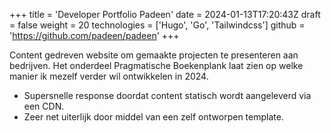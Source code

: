 +++
title = 'Developer Portfolio Padeen'
date = 2024-01-13T17:20:43Z
draft = false
weight = 20
technologies = ['Hugo', 'Go', 'Tailwindcss']
github = 'https://github.com/padeen/padeen'
+++

Content gedreven website om gemaakte projecten te presenteren aan bedrijven. Het onderdeel Pragmatische 
Boekenplank laat zien op welke manier ik mezelf verder wil ontwikkelen in 2024. 

- Supersnelle response doordat content statisch wordt aangeleverd via een CDN.
- Zeer net uiterlijk door middel van een zelf ontworpen template.
